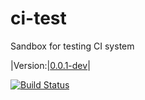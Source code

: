 # ci-test
Sandbox for testing CI system

|Version:|[0.0.1-dev](ChangeLog.rst)|

[![Build Status](http://drone.dandy.lan/api/badges/dotmpe/ci-test/status.svg)](http://drone.dandy.lan/dotmpe/ci-test)

